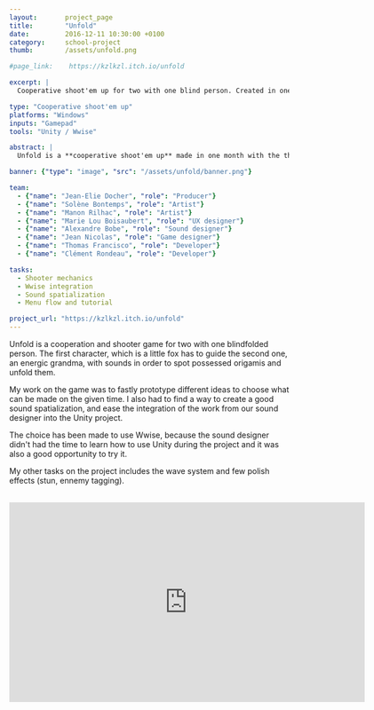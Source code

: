 ```yaml
---
layout: 	  project_page
title:  	  "Unfold"
date:   	  2016-12-11 10:30:00 +0100
category: 	  school-project
thumb:        /assets/unfold.png

#page_link:    https://kzlkzl.itch.io/unfold

excerpt: |
  Cooperative shoot'em up for two with one blind person. Created in one month with a student team.

type: "Cooperative shoot'em up"
platforms: "Windows"
inputs: "Gamepad"
tools: "Unity / Wwise"

abstract: |
  Unfold is a **cooperative shoot'em up** made in one month with the theme "Shooter", the goal of this project was to learn us how to work as a team on a longer project.

banner: {"type": "image", "src": "/assets/unfold/banner.png"}

team:
  - {"name": "Jean-Elie Docher", "role": "Producer"}
  - {"name": "Solène Bontemps", "role": "Artist"}
  - {"name": "Manon Rilhac", "role": "Artist"}
  - {"name": "Marie Lou Boisaubert", "role": "UX designer"}
  - {"name": "Alexandre Bobe", "role": "Sound designer"}
  - {"name": "Jean Nicolas", "role": "Game designer"}
  - {"name": "Thomas Francisco", "role": "Developer"}
  - {"name": "Clément Rondeau", "role": "Developer"}

tasks:
  - Shooter mechanics
  - Wwise integration
  - Sound spatialization
  - Menu flow and tutorial

project_url: "https://kzlkzl.itch.io/unfold"
---
```

Unfold is a cooperation and shooter game for two with one blindfolded person. The first character, which is a little fox has to guide the second one, an energic grandma, with sounds in order to spot possessed origamis and unfold them.

My work on the game was to fastly prototype different ideas to choose what can be made on the given time. I also had to find a way to create a good sound spatialization, and ease the integration of the work from our sound designer into the Unity project. 

The choice has been made to use Wwise, because the sound designer didn't had the time to learn how to use Unity during the project and it was also a good opportunity to try it.

My other tasks on the project includes the wave system and few polish effects (stun, ennemy tagging).

<br>

<div class="responsive-video">
	<iframe src="https://www.youtube.com/embed/a8-hJSdPUK4" width="640px" height="360px" frameborder="0" webkitallowfullscreen mozallowfullscreen allowfullscreen></iframe>
</div>